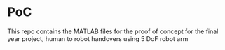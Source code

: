 # PoC
This repo contains the MATLAB files for the proof of concept for the final year project, human to robot handovers using 5 DoF robot arm
